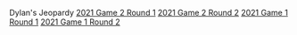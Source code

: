 <h>Dylan's Jeopardy</h>
<a href="https://dylanmc789.github.io/Jeopardy/jeopardy-2021-2-round1.html">2021 Game 2 Round 1</a>
<a href="https://dylanmc789.github.io/Jeopardy/jeopardy-2021-2-round2.html">2021 Game 2 Round 2</a>
<a href="https://dylanmc789.github.io/Jeopardy/jeopardy-2021-round1.html">2021 Game 1 Round 1</a>
<a href="https://dylanmc789.github.io/Jeopardy/jeopardy-2021-round2.html">2021 Game 1 Round 2</a>
